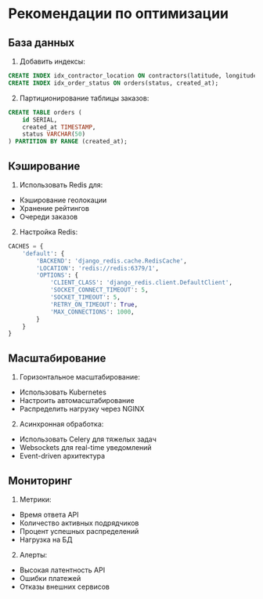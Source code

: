 # Рекомендации по оптимизации

## База данных

1. Добавить индексы:
```sql
CREATE INDEX idx_contractor_location ON contractors(latitude, longitude);
CREATE INDEX idx_order_status ON orders(status, created_at);
```

2. Партиционирование таблицы заказов:
```sql
CREATE TABLE orders (
    id SERIAL,
    created_at TIMESTAMP,
    status VARCHAR(50)
) PARTITION BY RANGE (created_at);
```

## Кэширование

1. Использовать Redis для:
- Кэширование геолокации
- Хранение рейтингов
- Очереди заказов

2. Настройка Redis:
```python
CACHES = {
    'default': {
        'BACKEND': 'django_redis.cache.RedisCache',
        'LOCATION': 'redis://redis:6379/1',
        'OPTIONS': {
            'CLIENT_CLASS': 'django_redis.client.DefaultClient',
            'SOCKET_CONNECT_TIMEOUT': 5,
            'SOCKET_TIMEOUT': 5,
            'RETRY_ON_TIMEOUT': True,
            'MAX_CONNECTIONS': 1000,
        }
    }
}
```

## Масштабирование

1. Горизонтальное масштабирование:
- Использовать Kubernetes
- Настроить автомасштабирование
- Распределить нагрузку через NGINX

2. Асинхронная обработка:
- Использовать Celery для тяжелых задач
- Websockets для real-time уведомлений
- Event-driven архитектура

## Мониторинг

1. Метрики:
- Время ответа API
- Количество активных подрядчиков
- Процент успешных распределений
- Нагрузка на БД

2. Алерты:
- Высокая латентность API
- Ошибки платежей
- Отказы внешних сервисов 